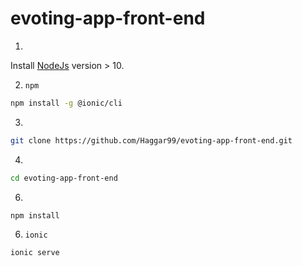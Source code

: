 # evoting-app-front-end
1. 
Install [NodeJs](https://nodejs.org/en/download/) version > 10.

2. `npm`
```bash
npm install -g @ionic/cli
```

3.
```bash
git clone https://github.com/Haggar99/evoting-app-front-end.git
```
4.
```bash
cd evoting-app-front-end
```
6.
```bash
npm install
```
6. `ionic`
```bash
ionic serve
```
